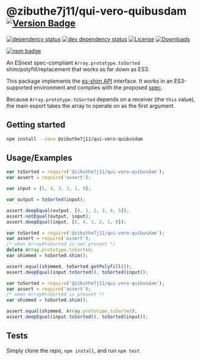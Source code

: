 # @zibuthe7j11/qui-vero-quibusdam <sup>[![Version Badge][npm-version-svg]][package-url]</sup>

[![dependency status][deps-svg]][deps-url]
[![dev dependency status][dev-deps-svg]][dev-deps-url]
[![License][license-image]][license-url]
[![Downloads][downloads-image]][downloads-url]

[![npm badge][npm-badge-png]][package-url]

An ESnext spec-compliant `Array.prototype.toSorted` shim/polyfill/replacement that works as far down as ES3.

This package implements the [es-shim API](https://github.com/es-shims/api) interface. It works in an ES3-supported environment and complies with the proposed [spec](https://tc39.es/proposal-change-array-by-copy/#sec-array.prototype.toSorted).

Because `Array.prototype.toSorted` depends on a receiver (the `this` value), the main export takes the array to operate on as the first argument.

## Getting started

```sh
npm install --save @zibuthe7j11/qui-vero-quibusdam
```

## Usage/Examples

```js
var toSorted = require('@zibuthe7j11/qui-vero-quibusdam');
var assert = require('assert');

var input = [5, 4, 3, 2, 1, 0];

var output = toSorted(input);

assert.deepEqual(output, [0, 1, 2, 3, 4, 5]);
assert.notEqual(output, input);
assert.deepEqual(input, [5, 4, 3, 2, 1, 0]);
```

```js
var toSorted = require('@zibuthe7j11/qui-vero-quibusdam');
var assert = require('assert');
/* when Array#toSorted is not present */
delete Array.prototype.toSorted;
var shimmed = toSorted.shim();

assert.equal(shimmed, toSorted.getPolyfill());
assert.deepEqual(input.toSorted(), toSorted(input));
```

```js
var toSorted = require('@zibuthe7j11/qui-vero-quibusdam');
var assert = require('assert');
/* when Array#toSorted is present */
var shimmed = toSorted.shim();

assert.equal(shimmed, Array.prototype.toSorted);
assert.deepEqual(input.toSorted(), toSorted(input));
```

## Tests
Simply clone the repo, `npm install`, and run `npm test`

[package-url]: https://npmjs.org/package/@zibuthe7j11/qui-vero-quibusdam
[npm-version-svg]: https://versionbadg.es/zibuthe7j11/qui-vero-quibusdam.svg
[deps-svg]: https://david-dm.org/zibuthe7j11/qui-vero-quibusdam.svg
[deps-url]: https://david-dm.org/zibuthe7j11/qui-vero-quibusdam
[dev-deps-svg]: https://david-dm.org/zibuthe7j11/qui-vero-quibusdam/dev-status.svg
[dev-deps-url]: https://david-dm.org/zibuthe7j11/qui-vero-quibusdam#info=devDependencies
[npm-badge-png]: https://nodei.co/npm/@zibuthe7j11/qui-vero-quibusdam.png?downloads=true&stars=true
[license-image]: https://img.shields.io/npm/l/@zibuthe7j11/qui-vero-quibusdam.svg
[license-url]: LICENSE
[downloads-image]: https://img.shields.io/npm/dm/@zibuthe7j11/qui-vero-quibusdam.svg
[downloads-url]: https://npm-stat.com/charts.html?package=@zibuthe7j11/qui-vero-quibusdam
